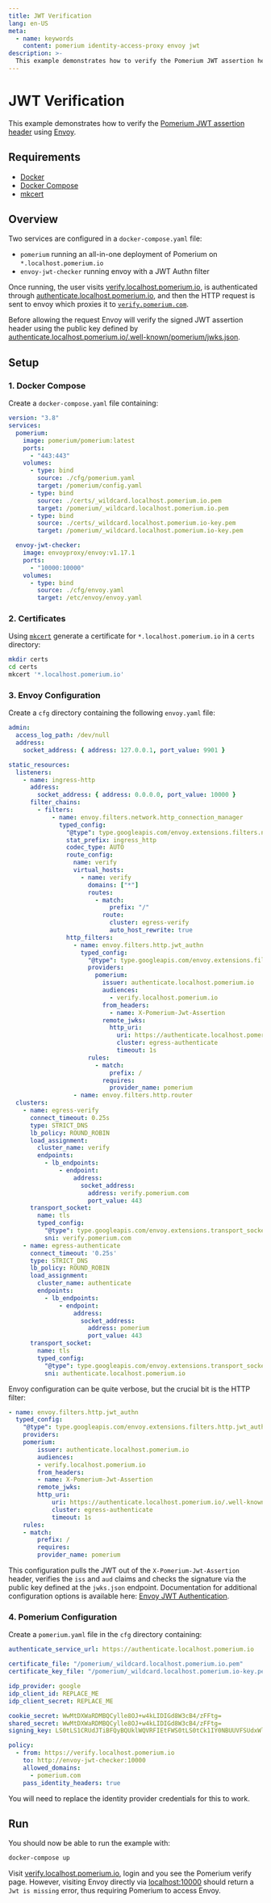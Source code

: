 ```yaml
---
title: JWT Verification
lang: en-US
meta:
  - name: keywords
    content: pomerium identity-access-proxy envoy jwt
description: >-
  This example demonstrates how to verify the Pomerium JWT assertion header using Envoy.
---
```


# JWT Verification
This example demonstrates how to verify the [Pomerium JWT assertion header](https://www.pomerium.io/reference/#pass-identity-headers) using [Envoy](https://www.envoyproxy.io/).

## Requirements
- [Docker](https://www.docker.com/)
- [Docker Compose](https://docs.docker.com/compose/)
- [mkcert](https://github.com/FiloSottile/mkcert)

## Overview
Two services are configured in a `docker-compose.yaml` file:

- `pomerium` running an all-in-one deployment of Pomerium on `*.localhost.pomerium.io`
- `envoy-jwt-checker` running envoy with a JWT Authn filter

Once running, the user visits [verify.localhost.pomerium.io](https://verify.localhost.pomerium.io), is authenticated through [authenticate.localhost.pomerium.io](https://authenticate.localhost.pomerium.io), and then the HTTP request is sent to envoy which proxies it to [`verify.pomerium.com`](https://verify.pomerium.com).

Before allowing the request Envoy will verify the signed JWT assertion header using the public key defined by [authenticate.localhost.pomerium.io/.well-known/pomerium/jwks.json](https://authenticate.int.example.com/.well-known/pomerium/jwks.json).

## Setup

### 1. Docker Compose
Create a `docker-compose.yaml` file containing:

```yaml
version: "3.8"
services:
  pomerium:
    image: pomerium/pomerium:latest
    ports:
      - "443:443"
    volumes:
      - type: bind
        source: ./cfg/pomerium.yaml
        target: /pomerium/config.yaml
      - type: bind
        source: ./certs/_wildcard.localhost.pomerium.io.pem
        target: /pomerium/_wildcard.localhost.pomerium.io.pem
      - type: bind
        source: ./certs/_wildcard.localhost.pomerium.io-key.pem
        target: /pomerium/_wildcard.localhost.pomerium.io-key.pem

  envoy-jwt-checker:
    image: envoyproxy/envoy:v1.17.1
    ports:
      - "10000:10000"
    volumes:
      - type: bind
        source: ./cfg/envoy.yaml
        target: /etc/envoy/envoy.yaml
```

### 2. Certificates
Using [`mkcert`](https://github.com/FiloSottile/mkcert) generate a certificate for `*.localhost.pomerium.io` in a `certs` directory:

```bash
mkdir certs
cd certs
mkcert '*.localhost.pomerium.io'
```

### 3. Envoy Configuration
Create a `cfg` directory containing the following `envoy.yaml` file:

```yaml
admin:
  access_log_path: /dev/null
  address:
    socket_address: { address: 127.0.0.1, port_value: 9901 }

static_resources:
  listeners:
    - name: ingress-http
      address:
        socket_address: { address: 0.0.0.0, port_value: 10000 }
      filter_chains:
        - filters:
            - name: envoy.filters.network.http_connection_manager
              typed_config:
                "@type": type.googleapis.com/envoy.extensions.filters.network.http_connection_manager.v3.HttpConnectionManager
                stat_prefix: ingress_http
                codec_type: AUTO
                route_config:
                  name: verify
                  virtual_hosts:
                    - name: verify
                      domains: ["*"]
                      routes:
                        - match:
                            prefix: "/"
                          route:
                            cluster: egress-verify
                            auto_host_rewrite: true
                http_filters:
                  - name: envoy.filters.http.jwt_authn
                    typed_config:
                      "@type": type.googleapis.com/envoy.extensions.filters.http.jwt_authn.v3.JwtAuthentication
                      providers:
                        pomerium:
                          issuer: authenticate.localhost.pomerium.io
                          audiences:
                            - verify.localhost.pomerium.io
                          from_headers:
                            - name: X-Pomerium-Jwt-Assertion
                          remote_jwks:
                            http_uri:
                              uri: https://authenticate.localhost.pomerium.io/.well-known/pomerium/jwks.json
                              cluster: egress-authenticate
                              timeout: 1s
                      rules:
                        - match:
                            prefix: /
                          requires:
                            provider_name: pomerium
                  - name: envoy.filters.http.router
  clusters:
    - name: egress-verify
      connect_timeout: 0.25s
      type: STRICT_DNS
      lb_policy: ROUND_ROBIN
      load_assignment:
        cluster_name: verify
        endpoints:
          - lb_endpoints:
              - endpoint:
                  address:
                    socket_address:
                      address: verify.pomerium.com
                      port_value: 443
      transport_socket:
        name: tls
        typed_config:
          "@type": type.googleapis.com/envoy.extensions.transport_sockets.tls.v3.UpstreamTlsContext
          sni: verify.pomerium.com
    - name: egress-authenticate
      connect_timeout: '0.25s'
      type: STRICT_DNS
      lb_policy: ROUND_ROBIN
      load_assignment:
        cluster_name: authenticate
        endpoints:
          - lb_endpoints:
              - endpoint:
                  address:
                    socket_address:
                      address: pomerium
                      port_value: 443
      transport_socket:
        name: tls
        typed_config:
          "@type": type.googleapis.com/envoy.extensions.transport_sockets.tls.v3.UpstreamTlsContext
          sni: authenticate.localhost.pomerium.io

```

Envoy configuration can be quite verbose, but the crucial bit is the HTTP filter:

```yaml
- name: envoy.filters.http.jwt_authn
  typed_config:
    "@type": type.googleapis.com/envoy.extensions.filters.http.jwt_authn.v3.JwtAuthentication
    providers:
    pomerium:
        issuer: authenticate.localhost.pomerium.io
        audiences:
        - verify.localhost.pomerium.io
        from_headers:
        - name: X-Pomerium-Jwt-Assertion
        remote_jwks:
        http_uri:
            uri: https://authenticate.localhost.pomerium.io/.well-known/pomerium/jwks.json
            cluster: egress-authenticate
            timeout: 1s
    rules:
    - match:
        prefix: /
        requires:
        provider_name: pomerium
```

This configuration pulls the JWT out of the `X-Pomerium-Jwt-Assertion` header, verifies the `iss` and `aud` claims and checks the signature via the public key defined at the `jwks.json` endpoint. Documentation for additional configuration options is available here: [Envoy JWT Authentication](https://www.envoyproxy.io/docs/envoy/latest/configuration/http/http_filters/jwt_authn_filter#config-http-filters-jwt-authn).

### 4. Pomerium Configuration
Create a `pomerium.yaml` file in the `cfg` directory containing:

```yaml
authenticate_service_url: https://authenticate.localhost.pomerium.io

certificate_file: "/pomerium/_wildcard.localhost.pomerium.io.pem"
certificate_key_file: "/pomerium/_wildcard.localhost.pomerium.io-key.pem"

idp_provider: google
idp_client_id: REPLACE_ME
idp_client_secret: REPLACE_ME

cookie_secret: WwMtDXWaRDMBQCylle8OJ+w4kLIDIGd8W3cB4/zFFtg=
shared_secret: WwMtDXWaRDMBQCylle8OJ+w4kLIDIGd8W3cB4/zFFtg=
signing_key: LS0tLS1CRUdJTiBFQyBQUklWQVRFIEtFWS0tLS0tCk1IY0NBUUVFSUdxWllpVzJycVo3TUdKTGp4bnNZVWJJcmZxNFdwR044RlgzQVh2UnRjSHdvQW9HQ0NxR1NNNDkKQXdFSG9VUURRZ0FFYVd1UkNKMjFrL2JvUjNNRytPOVlHQjNXR0R1anVXMHFLVWhucUVwVS9JKzFoZmhuZEJ0WApDZGFpaGVGb0FOWXVCRUp3MFZhRml6QnVZb3l5RVAzOXBRPT0KLS0tLS1FTkQgRUMgUFJJVkFURSBLRVktLS0tLQo=

policy:
  - from: https://verify.localhost.pomerium.io
    to: http://envoy-jwt-checker:10000
    allowed_domains:
      - pomerium.com
    pass_identity_headers: true

```

You will need to replace the identity provider credentials for this to work.

## Run
You should now be able to run the example with:

```bash
docker-compose up
```

Visit [verify.localhost.pomerium.io](https://verify.localhost.pomerium.io), login and you see the Pomerium verify page. However, visiting Envoy directly via [localhost:10000](http://localhost:10000) should return a `Jwt is missing` error, thus requiring Pomerium to access Envoy.
